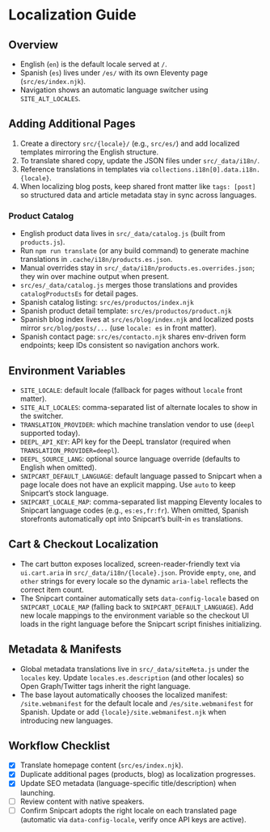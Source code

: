 # Localization Guide

## Overview
- English (`en`) is the default locale served at `/`.
- Spanish (`es`) lives under `/es/` with its own Eleventy page (`src/es/index.njk`).
- Navigation shows an automatic language switcher using `SITE_ALT_LOCALES`.

## Adding Additional Pages
1. Create a directory `src/{locale}/` (e.g., `src/es/`) and add localized templates mirroring the English structure.
2. To translate shared copy, update the JSON files under `src/_data/i18n/`.
3. Reference translations in templates via `collections.i18n[0].data.i18n.{locale}`.
4. When localizing blog posts, keep shared front matter like `tags: [post]` so structured data and article metadata stay in sync across languages.

### Product Catalog
- English product data lives in `src/_data/catalog.js` (built from `products.js`).
- Run `npm run translate` (or any build command) to generate machine translations in `.cache/i18n/products.es.json`.
- Manual overrides stay in `src/_data/i18n/products.es.overrides.json`; they win over machine output when present.
- `src/es/_data/catalog.js` merges those translations and provides `catalogProductsEs` for detail pages.
- Spanish catalog listing: `src/es/productos/index.njk`
- Spanish product detail template: `src/es/productos/product.njk`
- Spanish blog index lives at `src/es/blog/index.njk` and localized posts mirror `src/blog/posts/...` (use `locale: es` in front matter).
- Spanish contact page: `src/es/contacto.njk` shares env-driven form endpoints; keep IDs consistent so navigation anchors work.

## Environment Variables
- `SITE_LOCALE`: default locale (fallback for pages without `locale` front matter).
- `SITE_ALT_LOCALES`: comma-separated list of alternate locales to show in the switcher.
- `TRANSLATION_PROVIDER`: which machine translation vendor to use (`deepl` supported today).
- `DEEPL_API_KEY`: API key for the DeepL translator (required when `TRANSLATION_PROVIDER=deepl`).
- `DEEPL_SOURCE_LANG`: optional source language override (defaults to English when omitted).
- `SNIPCART_DEFAULT_LANGUAGE`: default language passed to Snipcart when a page locale does not have an explicit mapping. Use `auto` to keep Snipcart’s stock language.
- `SNIPCART_LOCALE_MAP`: comma-separated list mapping Eleventy locales to Snipcart language codes (e.g., `es:es,fr:fr`). When omitted, Spanish storefronts automatically opt into Snipcart’s built-in `es` translations.

## Cart & Checkout Localization
- The cart button exposes localized, screen-reader-friendly text via `ui.cart.aria` in `src/_data/i18n/{locale}.json`. Provide `empty`, `one`, and `other` strings for every locale so the dynamic `aria-label` reflects the correct item count.
- The Snipcart container automatically sets `data-config-locale` based on `SNIPCART_LOCALE_MAP` (falling back to `SNIPCART_DEFAULT_LANGUAGE`). Add new locale mappings to the environment variable so the checkout UI loads in the right language before the Snipcart script finishes initializing.

## Metadata & Manifests
- Global metadata translations live in `src/_data/siteMeta.js` under the `locales` key. Update `locales.es.description` (and other locales) so Open Graph/Twitter tags inherit the right language.
- The base layout automatically chooses the localized manifest: `/site.webmanifest` for the default locale and `/es/site.webmanifest` for Spanish. Update or add `{locale}/site.webmanifest.njk` when introducing new languages.

## Workflow Checklist
- [x] Translate homepage content (`src/es/index.njk`).
- [x] Duplicate additional pages (products, blog) as localization progresses.
- [x] Update SEO metadata (language-specific title/description) when launching.
- [ ] Review content with native speakers.
- [ ] Confirm Snipcart adopts the right locale on each translated page (automatic via `data-config-locale`, verify once API keys are active).
